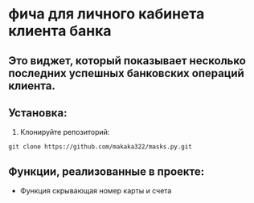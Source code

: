 # фича для личного кабинета клиента банка
## Это виджет, который показывает несколько последних успешных банковских операций клиента.
## Установка:
1. Клонируйте репозиторий:
```
git clone https://github.com/makaka322/masks.py.git
```

## Функции, реализованные в проекте:
- Функция скрывающая номер карты и счета